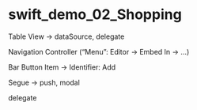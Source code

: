 # swift_demo_02_Shopping

Table View -> dataSource, delegate

Navigation Controller (“Menu”: Editor -> Embed In -> …)

Bar Button Item -> Identifier: Add

Segue -> push, modal

delegate
